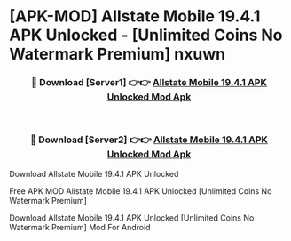 # [APK-MOD] Allstate Mobile 19.4.1 APK Unlocked - [Unlimited Coins No Watermark Premium] nxuwn



<div align="center">
<h3>🔴 Download [Server1] 👉👉 <a href="https://momento.my/?title=Allstate_Mobile_19.4.1_APK_Unlocked">Allstate Mobile 19.4.1 APK Unlocked Mod Apk</a></h3><br>

<h3>🔴 Download [Server2] 👉👉 <a href="https://momento.my/?title=Allstate_Mobile_19.4.1_APK_Unlocked">Allstate Mobile 19.4.1 APK Unlocked Mod Apk</a></h3>
</div>



Download Allstate Mobile 19.4.1 APK Unlocked 

Free APK MOD Allstate Mobile 19.4.1 APK Unlocked [Unlimited Coins No Watermark Premium]

Download Allstate Mobile 19.4.1 APK Unlocked [Unlimited Coins No Watermark Premium] Mod For Android
